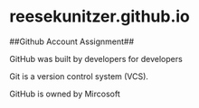 # reesekunitzer.github.io

##Github Account Assignment##

GitHub was built by developers for developers

Git is a version control system (VCS).

GitHub is owned by Mircosoft
